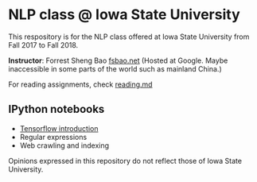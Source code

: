 # NLP class @ Iowa State University

This respository is for the NLP class offered at Iowa State University from Fall 2017 to Fall 2018. 

**Instructor**: Forrest Sheng Bao [fsbao.net](http://fsbao.net) (Hosted at Google. Maybe inaccessible in some parts of the world such as mainland China.)

For reading assignments, check [reading.md](reading.md)


## IPython notebooks 
* [Tensorflow introduction ](Tensorflow1_hello_world.ipynb)
* Regular expressions
* Web crawling and indexing 

Opinions expressed in this repository do not reflect those of Iowa State University. 
